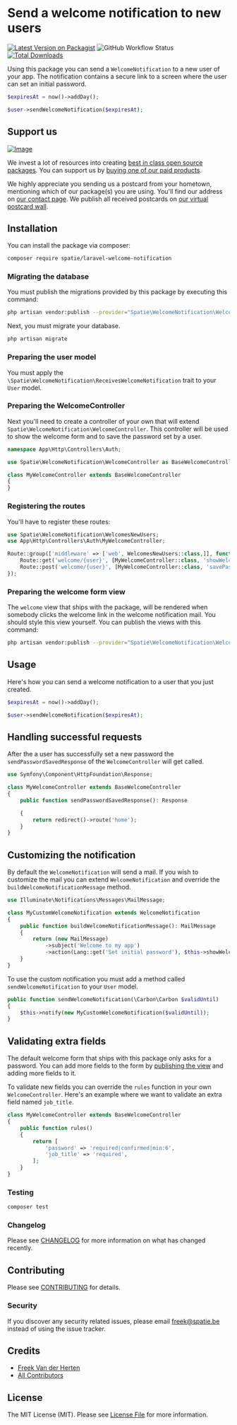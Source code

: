 # Send a welcome notification to new users

[![Latest Version on Packagist](https://img.shields.io/packagist/v/spatie/laravel-welcome-notification.svg?style=flat-square)](https://packagist.org/packages/spatie/laravel-welcome-notification)
![GitHub Workflow Status](https://img.shields.io/github/workflow/status/spatie/laravel-welcome-notification/run-tests?label=tests)
[![Total Downloads](https://img.shields.io/packagist/dt/spatie/laravel-welcome-notification.svg?style=flat-square)](https://packagist.org/packages/spatie/laravel-welcome-notification)

Using this package you can send a `WelcomeNotification` to a new user of your app. The notification contains a secure link to a screen where the user can set an initial password.

```php
$expiresAt = now()->addDay();

$user->sendWelcomeNotification($expiresAt);
```

## Support us

[![Image](https://github-ads.s3.eu-central-1.amazonaws.com/laravel-welcome-notification.jpg)](https://spatie.be/github-ad-click/laravel-welcome-notification)

We invest a lot of resources into creating [best in class open source packages](https://spatie.be/open-source). You can support us by [buying one of our paid products](https://spatie.be/open-source/support-us).

We highly appreciate you sending us a postcard from your hometown, mentioning which of our package(s) you are using. You'll find our address on [our contact page](https://spatie.be/about-us). We publish all received postcards on [our virtual postcard wall](https://spatie.be/open-source/postcards).

## Installation

You can install the package via composer:

```bash
composer require spatie/laravel-welcome-notification
```

### Migrating the database

You must publish the migrations provided by this package by executing this command:

```bash
php artisan vendor:publish --provider="Spatie\WelcomeNotification\WelcomeNotificationServiceProvider" --tag="migrations"
```

Next, you must migrate your database.

```bash
php artisan migrate
```

### Preparing the user model

You must apply the `\Spatie\WelcomeNotification\ReceivesWelcomeNotification` trait to your `User` model.

### Preparing the WelcomeController

Next you'll need to create a controller of your own that will extend `Spatie\WelcomeNotification\WelcomeController`. This controller will be used to show the welcome form and to save the password set by a user.

```php
namespace App\Http\Controllers\Auth;

use Spatie\WelcomeNotification\WelcomeController as BaseWelcomeController;

class MyWelcomeController extends BaseWelcomeController
{
}
```

### Registering the routes

You'll have to register these routes:

```php
use Spatie\WelcomeNotification\WelcomesNewUsers;
use App\Http\Controllers\Auth\MyWelcomeController;

Route::group(['middleware' => ['web', WelcomesNewUsers::class,]], function () {
    Route::get('welcome/{user}', [MyWelcomeController::class, 'showWelcomeForm'])->name('welcome');
    Route::post('welcome/{user}', [MyWelcomeController::class, 'savePassword']);
});
```

### Preparing the welcome form view

The `welcome` view that ships with the package, will be rendered when somebody clicks the welcome link in the welcome notification mail. You should style this view yourself. You can publish the views with this command:

```bash
php artisan vendor:publish --provider="Spatie\WelcomeNotification\WelcomeNotificationServiceProvider" --tag="views"
```

## Usage

Here's how you can send a welcome notification to a user that you just created.

```php
$expiresAt = now()->addDay();

$user->sendWelcomeNotification($expiresAt);
```

## Handling successful requests

After the a user has successfully set a new password the `sendPasswordSavedResponse` of the `WelcomeController` will get called.

```php
use Symfony\Component\HttpFoundation\Response;

class MyWelcomeController extends BaseWelcomeController
{
    public function sendPasswordSavedResponse(): Response

    {
        return redirect()->route('home');
    }
}
```

## Customizing the notification

By default the `WelcomeNotification` will send a mail. If you wish to customize the mail you can extend `WelcomeNotification` and override the `buildWelcomeNotificationMessage` method.

```php
use Illuminate\Notifications\Messages\MailMessage;

class MyCustomWelcomeNotification extends WelcomeNotification
{
    public function buildWelcomeNotificationMessage(): MailMessage
    {
        return (new MailMessage)
            ->subject('Welcome to my app')
            ->action(Lang::get('Set initial password'), $this->showWelcomeFormUrl)
    }
}
```

To use the custom notification you must add a method called `sendWelcomeNotification` to your `User` model.

```php
public function sendWelcomeNotification(\Carbon\Carbon $validUntil)
{
    $this->notify(new MyCustomWelcomeNotification($validUntil));
}
```

## Validating extra fields

The default welcome form that ships with this package only asks for a password. You can add more fields to the form by [publishing the view](https://github.com/spatie/laravel-welcome-notification#preparing-the-welcome-form-view) and adding more fields to it.

To validate new fields you can override the `rules` function in your own `WelcomeController`. Here's an example where we want to validate an extra field named `job_title`.

```php
class MyWelcomeController extends BaseWelcomeController
{
    public function rules()
    {
        return [
            'password' => 'required|confirmed|min:6',
            'job_title' => 'required',
        ];
    }
}
```

### Testing

```bash
composer test
```

### Changelog

Please see [CHANGELOG](CHANGELOG.md) for more information on what has changed recently.

## Contributing

Please see [CONTRIBUTING](CONTRIBUTING.md) for details.

### Security

If you discover any security related issues, please email freek@spatie.be instead of using the issue tracker.

## Credits

- [Freek Van der Herten](https://github.com/freekmurze)
- [All Contributors](../../contributors)

## License

The MIT License (MIT). Please see [License File](LICENSE.md) for more information.
